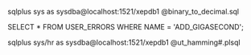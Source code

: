 sqlplus sys as sysdba@localhost:1521/xepdb1 @binary_to_decimal.sql

SELECT * FROM USER_ERRORS WHERE NAME = 'ADD_GIGASECOND';


 sqlplus sys/hr as sysdba@localhost:1521/xepdb1 @ut_hamming#.plsql  